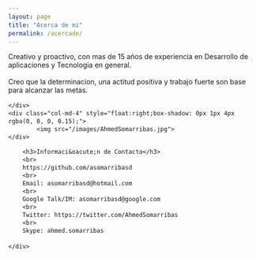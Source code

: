 ```yaml
---
layout: page
title: "Acerca de mi"
permalink: /acercade/
---
```


<div class="row">
	<div class="col-md-8">
		Creativo y proactivo, con mas de 15 a&nacute;os de experiencia en Desarrollo de aplicaciones y Tecnologia en general.
	 <br><br />
		Creo que la determinacion, una actitud positiva y trabajo fuerte son base para alcanzar las metas.

	</div>
	<div class="col-md-4" style="float:right;box-shadow: 0px 1px 4px rgba(0, 0, 0, 0.15);">
			<img src="/images/AhmedSomarribas.jpg">
	</div>
</div>
<div class="row">
	<div class="col-md-12">
		
		<h3>Informaci&oacute;n de Contacto</h3>
		<br>
		https://github.com/asomarribasd
		<br>
		Email: asomarribasd@hotmail.com
		<br>
		Google Talk/IM: asomarribasd@google.com
		<br>
		Twitter: https://twitter.com/AhmedSomarribas
		<br>
		Skype: ahmed.somarribas
	
	</div>
</div>

